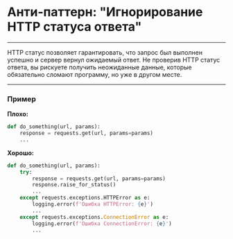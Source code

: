 # Анти-паттерн: "Игнорирование HTTP статуса ответа"

***

HTTP статус позволяет гарантировать, что запрос был выполнен успешно и сервер вернул ожидаемый ответ. Не проверив HTTP статус ответа, вы рискуете получить неожиданные данные, которые обязательно сломают программу, но уже в другом месте.

***

### Пример 

**Плохо:**
```python
def do_something(url, params):
    response = requests.get(url, params=params)
    ...
```
**Хорошо:**
```python
def do_something(url, params):
    try:
        response = requests.get(url, params=params)
        response.raise_for_status()
        ...
    except requests.exceptions.HTTPError as e:
        logging.error(f'Ошибка HTTPError: {e}')
        ...
    except requests.exceptions.ConnectionError as e:
        logging.error(f'Ошибка ConnectionError: {e}')
        ...
```

